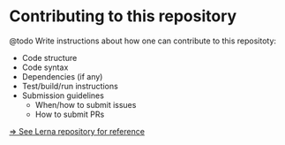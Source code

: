# Contributing to this repository

@todo Write instructions about how one can contribute to this repositoty:
- Code structure
- Code syntax
- Dependencies (if any)
- Test/build/run instructions
- Submission guidelines
    - When/how to submit issues
    - How to submit PRs

[=> See Lerna repository for reference](https://github.com/lerna/lerna/blob/main/CONTRIBUTING.md)